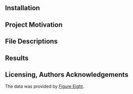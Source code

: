 ## Installation

## Project Motivation

## File Descriptions

## Results

## Licensing, Authors Acknowledgements
The data was provided by [Figure Eight](https://appen.com).